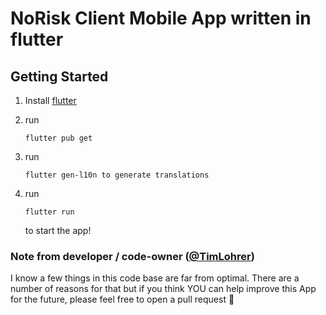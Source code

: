 # NoRisk Client Mobile App written in flutter

## Getting Started

1. Install [flutter](https://flutter.dev/)
  
2. run
   ```
   flutter pub get
   ```
3. run
   ```
   flutter gen-l10n to generate translations
   ```
4. run
   ```
   flutter run
   ```
   to start the app!
   
### Note from developer / code-owner ([@TimLohrer](https://github.com/TimLohrer))

I know a few things in this code base are far from optimal.
There are a number of reasons for that but if you think YOU can help improve this App for the future, please feel free to open a pull request 🐙
